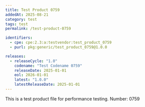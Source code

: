 ```yaml
---
title: Test Product 0759
addedAt: 2025-08-21
category: test
tags: test
permalink: /test-product-0759

identifiers:
  - cpe: cpe:2.3:a:testvendor:test_product_0759
  - purl: pkg:generic/test_product_0759@1.0.0

releases:
  - releaseCycle: "1.0"
    codename: "Test Codename 0759"
    releaseDate: 2025-01-01
    eol: 2026-01-01
    latest: "1.0.0"
    latestReleaseDate: 2025-01-01
---
```


This is a test product file for performance testing. Number: 0759
